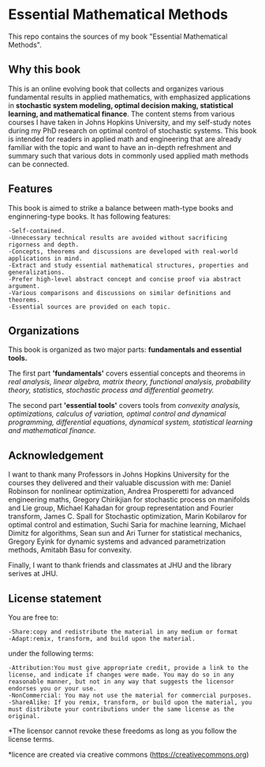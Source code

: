 # Essential Mathematical Methods
This repo contains the sources of my book "Essential Mathematical Methods". 

## Why this book
This is an online evolving book that collects and organizes various fundamental results in applied mathematics, with emphasized applications in **stochastic system modeling, optimal decision making, statistical learning, and mathematical finance**. The content stems from various courses I have taken in Johns Hopkins University, and my self-study notes during my PhD research on optimal control of stochastic systems. This book is intended for readers in applied math and engineering that are already familiar with the topic and want to have an in-depth refreshment and summary such that  various dots in commonly used applied math methods can be connected. 

  

## Features
This book is aimed to strike a balance between math-type books and enginnering-type books. It has following features:
    
    -Self-contained.
    -Unnecessary technical results are avoided without sacrificing rigorness and depth.
    -Concepts, theorems and discussions are developed with real-world applications in mind.     
    -Extract and study essential mathematical structures, properties and generalizations.
    -Prefer high-level abstract concept and concise proof via abstract argument.
    -Various comparisons and discussions on similar definitions and theorems.
    -Essential sources are provided on each topic.

## Organizations

This book is organized as two major parts: **fundamentals and essential tools.** 

The first part **'fundamentals'** covers essential concepts and theorems in *real analysis, linear algebra, matrix theory, functional analysis, probability theory, statistics, stochastic process and differential geometry.*

The second part **'essential tools'** covers tools from *convexity analysis,  optimizations, calculus of variation, optimal control and dynamical programming, differential equations,  dynamical system, statistical learning and mathematical finance.*

## Acknowledgement
I want to thank many Professors in Johns Hopkins University for the courses they delivered and their valuable discussion with me: Daniel Robinson for nonlinear optimization,
Andrea Prosperetti for advanced engineering maths,
Gregory Chirikjian for stochastic process on manifolds and Lie group,
Michael Kahadan for group representation and Fourier transform,
James C. Spall for Stochastic optimization,
Marin Kobilarov for optimal control and estimation,
Suchi Saria for machine learning,
Michael Dimitz for algorithms,
Sean sun and Ari Turner for statistical mechanics,
Gregory Eyink for dynamic systems and advanced parametrization methods,
Amitabh Basu for convexity.

Finally, I want to thank friends and classmates at JHU and the library serives at JHU.

## License statement

You are free to:

    -Share:copy and redistribute the material in any medium or format 
    -Adapt:remix, transform, and build upon the material.
    
under the following terms:

    -Attribution:You must give appropriate credit, provide a link to the license, and indicate if changes were made. You may do so in any reasonable manner, but not in any way that suggests the licensor endorses you or your use. 
    -NonCommercial: You may not use the material for commercial purposes. 
    -ShareAlike: If you remix, transform, or build upon the material, you must distribute your contributions under the same license as the original.  
    
*The licensor cannot revoke these freedoms as long as you follow the license terms.

*licence are created via creative commons (https://creativecommons.org)
